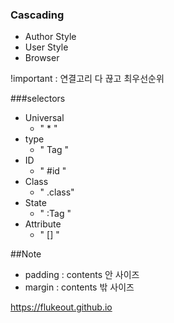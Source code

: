 ### Cascading
- Author Style
- User Style
- Browser

!important : 연결고리 다 끊고 최우선순위

###selectors
- Universal
  - " * "
- type
  - " Tag "
- ID
  - " #id "
- Class
  - " .class"
- State
  - " :Tag "
- Attribute
  - " [] "
    

##Note
- padding : contents 안 사이즈
- margin : contents 밖 사이즈

https://flukeout.github.io